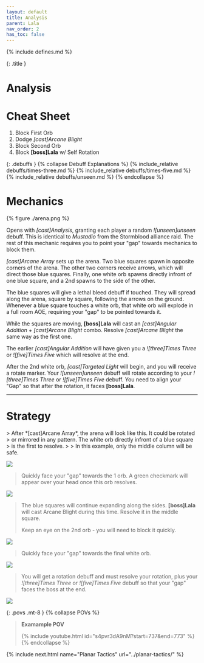 ```yaml
---
layout: default
title: Analysis
parent: Lala
nav_order: 2
has_toc: false
---
```


{% include defines.md %}

{: .title }
# Analysis

# Cheat Sheet

1. Block First Orb
2. Dodge *[cast]Arcane Blight*
3. Block Second Orb
4. Block **[boss]Lala** w/ Self Rotation

{: .debuffs }
{% collapse Debuff Explanations %}
{% include_relative debuffs/times-three.md %}
{% include_relative debuffs/times-five.md %}
{% include_relative debuffs/unseen.md %}
{% endcollapse %}

# Mechanics

{% figure ./arena.png %}

Opens with *[cast]Analysis*, granting each player a random *![unseen]unseen*
debuff. This is identical to *Mustadio* from the Stormblood alliance raid. The
rest of this mechanic requires you to point your "gap" towards mechanics to
block them.

*[cast]Arcane Array* sets up the arena. Two blue squares spawn in opposite
corners of the arena. The other two corners receive arrows, which will direct
those blue squares. Finally, one white orb spawns directly infront of one blue
square, and a 2nd spawns to the side of the other.

The blue squares will give a lethal bleed debuff if touched. They will spread
along the arena, square by square, following the arrows on the ground. Whenever
a blue square touches a white orb, that white orb will explode in a full room
AOE, requiring your "gap" to be pointed towards it.

While the squares are moving, **[boss]Lala** will cast an
*[cast]Angular Addition* + *[cast]Arcane Blight* combo. Resolve
*[cast]Arcane Blight* the same way as the first one.

The earlier *[cast]Angular Addition* will have given you a *![three]Times Three*
or *![five]Times Five* which will resolve at the end.

After the 2nd white orb, *[cast]Targeted Light* will begin, and you will receive
a rotate marker. Your *![unseen]unseen* debuff will rotate according to your
*![three]Times Three* or *![five]Times Five* debuff. You need to align your
"Gap" so that after the rotation, it faces **[boss]Lala**.

-----

# Strategy

<div class="mechanics" markdown="1">
> After *[cast]Arcane Array*, the arena will look like this. It could be rotated
> or mirrored in any pattern. The white orb directly infront of a blue square
> is the first to resolve.
>
> In this example, only the middle column will be safe.

![](./timeline-1.png)

> Quickly face your "gap" towards the 1 orb. A green checkmark will appear
> over your head once this orb resolves.

![](./timeline-2.png)

> The blue squares will continue expanding along the sides. **[boss]Lala** will
> cast Arcane Blight during this time. Resolve it in the middle square.
>
> Keep an eye on the 2nd orb - you will need to block it quickly.

![](./timeline-3.png)

> Quickly face your "gap" towards the final white orb.

![](./timeline-4.png)

> You will get a rotation debuff and must resolve your rotation, plus your
> *![three]Times Three* or *![five]Times Five* debuff so that your "gap" faces
> the boss at the end.

![](./timeline-5.png)
</div>

{: .povs .mt-8 }
{% collapse POVs %}
> **Examample POV**
>
> {% include youtube.html id="s4pvr3dA9nM?start=737&end=773" %}
{% endcollapse %}

{% include next.html name="Planar Tactics" url="../planar-tactics/" %}
